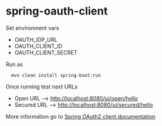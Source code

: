 # spring-oauth-client

Set environment vars
* OAUTH_IDP_URL
* OAUTH_CLIENT_ID
* OAUTH_CLIENT_SECRET

Run as
```
  mvn clean install spring-boot:run
```

Once running test next URLs

* Open URL --> [http://localhost:8080/ui/open/hello](http://localhost:8080/ui/open/hello)
* Secured URL -->  [http://localhost:8080/ui/secured/hello](http://localhost:8080/ui/secured/hello)


More information go to [Spring OAuth2 client documentation](https://docs.spring.io/spring-security/servlet/oauth2/oauth2-client.html)
